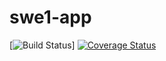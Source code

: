 # swe1-app

[![Build Status](https://app.travis-ci.com/louispo0603/swe1-app.svg?branch=main)]
[![Coverage Status](https://coveralls.io/repos/github/louispo0603/swe1-app/badge.svg?branch=main)](https://coveralls.io/github/louispo0603/swe1-app?branch=main)
